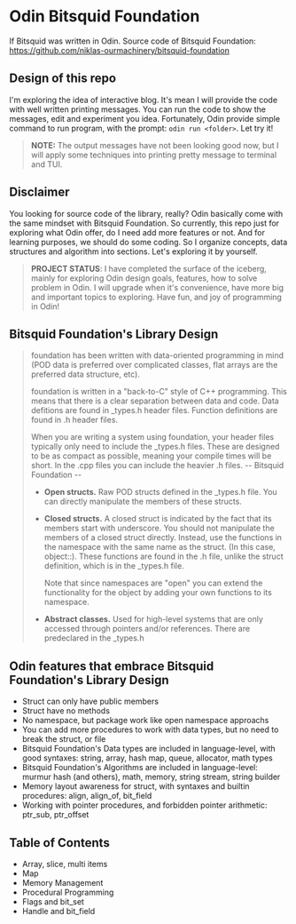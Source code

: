 # Odin Bitsquid Foundation
If Bitsquid was written in Odin. 
Source code of Bitsquid Foundation: https://github.com/niklas-ourmachinery/bitsquid-foundation

## Design of this repo
I'm exploring the idea of interactive blog. It's mean I will provide the code with well written printing messages.
You can run the code to show the messages, edit and experiment you idea. Fortunately, Odin provide simple command to run program,
with the prompt: `odin run <folder>`. Let try it!
> **NOTE:** The output messages have not been looking good now, but I will apply some techniques into printing pretty message to terminal and TUI. 


## Disclaimer
You looking for source code of the library, really? Odin basically come with the same mindset with Bitsquid Foundation.
So currently, this repo just for exploring what Odin offer, do I need add more features or not.
And for learning purposes, we should do some coding. So I organize concepts, data structures and algorithm into sections.
Let's exploring it by yourself.
> **PROJECT STATUS**: I have completed the surface of the iceberg, mainly for exploring Odin design goals, features, how to solve problem in Odin. I will upgrade when it's convenience, have more big and important topics to exploring. Have fun, and joy of programming in Odin!


## Bitsquid Foundation's Library Design
>foundation has been written with data-oriented programming in mind (POD data is preferred over complicated classes, flat arrays are the preferred data structure, etc).
>
>foundation is written in a "back-to-C" style of C++ programming. This means that there is a clear separation between data and code. Data defitions are found in _types.h header files. Function definitions are found in .h header files.
>
>When you are writing a system using foundation, your header files typically only need to include the _types.h files. These are designed to be as compact as possible, meaning your compile times will be short. In the .cpp files you can include the heavier .h files.
>  -- Bitsquid Foundation --
>* **Open structs.** Raw POD structs defined in the \_types.h file. You can directly manipulate the members of these structs.
>
>* **Closed structs.** A closed struct is indicated by the fact that its members start with underscore. You should not manipulate the members of a closed struct directly. Instead, use the functions in the namespace with the same name as the struct. (In this case, object::). These functions are found in the .h file, unlike the struct definition, which is in the \_types.h file.
>
>    Note that since namespaces are "open" you can extend the functionality for the object by adding your own functions to its namespace.
>
>* **Abstract classes.** Used for high-level systems that are only accessed through pointers and/or references. There are predeclared in the \_types.h


## Odin features that embrace Bitsquid Foundation's Library Design
- Struct can only have public members
- Struct have no methods
- No namespace, but package work like open namespace approachs
- You can add more procedures to work with data types, but no need to break the struct, or file
- Bitsquid Foundation's Data types are included in language-level, with good syntaxes: string, array, hash map, queue, allocator, math types
- Bitsquid Foundation's Algorithms are included in language-level: murmur hash (and others), math, memory, string stream, string builder
- Memory layout awareness for struct, with syntaxes and builtin procedures: align, align_of, bit_field
- Working with pointer procedures, and forbidden pointer arithmetic: ptr_sub, ptr_offset


## Table of Contents
- Array, slice, multi items
- Map
- Memory Management
- Procedural Programming
- Flags and bit_set
- Handle and bit_field